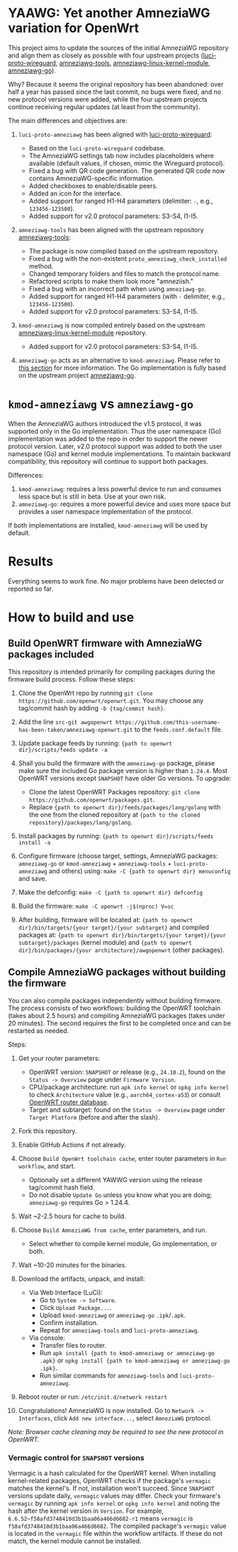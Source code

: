 # YAAWG: Yet another AmneziaWG variation for OpenWrt

This project aims to update the sources of the initial AmneziaWG repository and align them as closely as possible with four upstream projects ([luci-proto-wireguard](https://github.com/openwrt/luci/tree/master/protocols/luci-proto-wireguard), [amneziawg-tools](https://github.com/amnezia-vpn/amneziawg-tools/), [amneziawg-linux-kernel-module](https://github.com/amnezia-vpn/amneziawg-linux-kernel-module), [amneziawg-go](https://github.com/amnezia-vpn/amneziawg-go)).

Why? Because it seems the original repository has been abandoned: over half a year has passed since the last commit, no bugs were fixed, and no new protocol versions were added, while the four upstream projects continue receiving regular updates (at least from the community).

The main differences and objectives are:
1. `luci-proto-amneziawg` has been aligned with [luci-proto-wireguard](https://github.com/openwrt/luci/tree/master/protocols/luci-proto-wireguard):
   - Based on the `luci-proto-wireguard` codebase.
   - The AmneziaWG settings tab now includes placeholders where available (default values, if chosen, mimic the Wireguard protocol).
   - Fixed a bug with QR code generation. The generated QR code now contains AmneziaWG-specific information.
   - Added checkboxes to enable/disable peers.
   - Added an icon for the interface.
   - Added support for ranged H1-H4 parameters (delimiter: `-`, e.g., `123456-123500`).
   - Added support for v2.0 protocol parameters: S3-S4, I1-I5.

2. `amneziawg-tools` has been aligned with the upstream repository [amneziawg-tools](https://github.com/amnezia-vpn/amneziawg-tools/):
   - The package is now compiled based on the upstream repository.
   - Fixed a bug with the non-existent `proto_amneziawg_check_installed` method.
   - Changed temporary folders and files to match the protocol name.
   - Refactored scripts to make them look more "amneziish."
   - Fixed a bug with an incorrect path when using `amneziawg-go`.
   - Added support for ranged H1-H4 parameters (with `-` delimiter, e.g., `123456-123500`).
   - Added support for v2.0 protocol parameters: S3-S4, I1-I5.

3. `kmod-amneziawg` is now compiled entirely based on the upstream [amneziawg-linux-kernel-module](https://github.com/amnezia-vpn/amneziawg-linux-kernel-module) repository.
   - Added support for v2.0 protocol parameters: S3-S4, I1-I5.

4. `amneziawg-go` acts as an alternative to `kmod-amneziawg`. Please refer to [this section](#kmod-amneziawg-vs-amneziawg-go) for more information. The Go implementation is fully based on the upstream project [amneziawg-go](https://github.com/amnezia-vpn/amneziawg-go).

# `kmod-amneziawg` vs `amneziawg-go`

When the AmneziaWG authors introduced the v1.5 protocol, it was supported only in the Go implementation. Thus the user namespace (Go) implementation was added to the repo in order to support the newer protocol version. Later, v2.0 protocol support was added to both the user namespace (Go) and kernel module implementations. To maintain backward compatibility, this repository will continue to support both packages.

Differences:
1. `kmod-amneziawg`: requires a less powerful device to run and consumes less space but is still in beta. Use at your own risk.
2. `amneziawg-go`: requires a more powerful device and uses more space but provides a user namespace implementation of the protocol.

If both implementations are installed, `kmod-amneziawg` will be used by default.

# Results

Everything seems to work fine. No major problems have been detected or reported so far.

# How to build and use

## Build OpenWRT firmware with AmneziaWG packages included

This repository is intended primarily for compiling packages during the firmware build process. Follow these steps:

1. Clone the OpenWrt repo by running `git clone https://github.com/openwrt/openwrt.git`. You may choose any tag/commit hash by adding `-b {tag/commit hash}`.

2. Add the line `src-git awgopenwrt https://github.com/this-username-has-been-taken/amneziawg-openwrt.git` to the `feeds.conf.default` file.

3. Update package feeds by running: `{path to openwrt dir}/scripts/feeds update -a`

4. Shall you build the firmware with the `amneziawg-go` package, please make sure the included Go package version is higher than `1.24.4`. Most OpenWRT versions except `SNAPSHOT` have older Go versions. To upgrade:
   - Clone the latest OpenWRT Packages repository: `git clone https://github.com/openwrt/packages.git`.
   - Replace `{path to openwrt dir}/feeds/packages/lang/golang` with the one from the cloned repository at `{path to the cloned repository}/packages/lang/golang`.

5. Install packages by running: `{path to openwrt dir}/scripts/feeds install -a`

6. Configure firmware (choose target, settings, AmneziaWG packages: `amneziawg-go` or `kmod-amneziawg` + `amneziawg-tools` + `luci-proto-amneziawg` and others) using: `make -C {path to openwrt dir} menuconfig` and save.

7. Make the defconfig: `make -C {path to openwrt dir} defconfig`

8. Build the firmware: `make -C openwrt -j$(nproc) V=sc`

9. After building, firmware will be located at: `{path to openwrt dir}/bin/targets/{your target}/{your subtarget}` and compiled packages at: `{path to openwrt dir}/bin/targets/{your target}/{your subtarget}/packages` (kernel module) and `{path to openwrt dir}/bin/packages/{your architecture}/awgopenwrt` (other packages).

## Compile AmneziaWG packages without building the firmware

You can also compile packages independently without building firmware. The process consists of two workflows: building the OpenWRT toolchain (takes about 2.5 hours) and compiling AmneziaWG packages (takes under 20 minutes). The second requires the first to be completed once and can be restarted as needed.

Steps:
1. Get your router parameters:
   - OpenWRT version: `SNAPSHOT` or release (e.g., `24.10.2`), found on the `Status -> Overview` page under `Firmware Version`.
   - CPU/package architecture: run `apk info kernel` or `opkg info kernel` to check `Architecture` value (e.g., `aarch64_cortex-a53`) or consult [OpenWRT router database](https://openwrt.org/toh/start).
   - Target and subtarget: found on the `Status -> Overview` page under `Target Platform` (before and after the slash).

2. Fork this repository.

3. Enable GitHub Actions if not already.

4. Choose `Build OpenWrt toolchain cache`, enter router parameters in `Run workflow`, and start.
   - Optionally set a different YAWWG version using the release tag/commit hash field.
   - Do not disable `Update Go` unless you know what you are doing; `amneziawg-go` requires Go > 1.24.4.

5. Wait ~2-2.5 hours for cache to build.

6. Choose `Build AmneziaWG from cache`, enter parameters, and run.
   - Select whether to compile kernel module, Go implementation, or both.

7. Wait ~10-20 minutes for the binaries.

8. Download the artifacts, unpack, and install:
   - Via Web Interface (LuCi):
      - Go to `System -> Software`.
      - Click `Upload Package...`.
      - Upload `kmod-amneziawg` or `amneziawg-go` `.ipk`/`.apk`.
      - Confirm installation.
      - Repeat for `amneziawg-tools` and `luci-proto-amneziawg`.
   - Via console:
      - Transfer files to router.
      - Run `apk install {path to kmod-amneziawg or amneziawg-go .apk}` or `opkg install {path to kmod-amneziawg or amneziawg-go .ipk}`.
      - Run similar commands for `amneziawg-tools` and `luci-proto-amneziawg`.

9. Reboot router or run: `/etc/init.d/network restart`

10. Congratulations! AmneziaWG is now installed. Go to `Network -> Interfaces`, click `Add new interface...`, select `AmneziaWG` protocol.

*Note: Browser cache cleaning may be required to see the new protocol in OpenWRT.*

### Vermagic control for `SNAPSHOT` versions

Vermagic is a hash calculated for the OpenWRT kernel. When installing kernel-related packages, OpenWRT checks if the package's `vermagic` matches the kernel's. If not, installation won't succeed. Since `SNAPSHOT` versions update daily, `vermagic` values may differ. Check your firmware's `vermagic` by running `apk info kernel` or `opkg info kernel` and noting the hash after the kernel version in `Version`. For example, `6.6.52~f58afd3748410d3b1baa06a466d6682-r1` means `vermagic` is `f58afd3748410d3b1baa06a466d6682`. The compiled package's `vermagic` value is located in the `vermagic` file within the workflow artifacts. If these do not match, the kernel module cannot be installed.